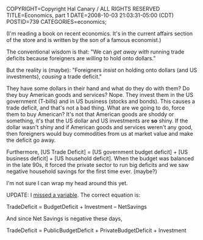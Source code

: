COPYRIGHT=Copyright Hal Canary / ALL RIGHTS RESERVED
TITLE=Economics, part 1
DATE=2008-10-03 21:03:31-05:00 (CDT)
POSTID=739
CATEGORIES=economics;

(I'm reading a book on recent economics. It's in the current affairs section of the store and is written by the son of a famous economist.)

The conventional wisdom is that: "We can _get away with_ running trade deficits because foreigners are _willing_ to hold onto dollars."

But the reality is (maybe): "Foreigners _insist_ on holding onto dollars (and US investments), _causing_ a trade deficit."

They have some dollars in their hand and what do they do with them? Do they buy American goods and services? Nope. They invest them in the US government (T-bills) and in US business (stocks and bonds). This causes a trade deficit, and that's not a bad thing. What are we going to do, force them to buy American? It's not that American goods are shoddy or something, it's that the US dollar and US investments are **so** shiny. If the dollar wasn't shiny and if American goods and services weren't any good, then foreigners would buy commodities from us at market value and make the deficit go away.

Furthermore, \[US Trade Deficit\] = \[US government budget deficit\] + \[US business deficit\] + \[US household deficit\]. When the budget was balanced in the late 90s, it forced the private sector to run big deficits and we saw negative household savings for the first time ever. (maybe?)

I'm not sure I can wrap my head around this yet.

UPDATE: I [missed a variable](http://en.wikipedia.org/wiki/Double_deficit_(economics)). The correct equation is:

<div class="centered">TradeDeficit = BudgetDeficit + Investment – NetSavings</div>

And since Net Savings is negative these days,

<div class="centered">TradeDeficit = PublicBudgetDeficit + PrivateBudgetDeficit + Investment</div>
